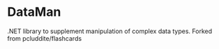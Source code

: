 # DataMan
.NET library to supplement manipulation of complex data types. Forked from pcluddite/flashcards
